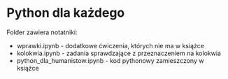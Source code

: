 # Python dla każdego

Folder zawiera notatniki:
- wprawki.ipynb - dodatkowe ćwiczenia, których nie ma w książce 
- kolokwia.ipynb - zadania sprawdzające z przeznaczeniem na kolokwia
- python_dla_humanistow.ipynb - kod pythonowy zamieszczony w książce
